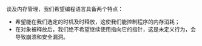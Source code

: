 谈及内存管理，我们希望编程语言具备两个特点：

- 希望能在我们选定的时机及时释放，这使我们能控制程序的内存消耗；
- 在对象被释放后，我们绝不希望继续使用指向它的指针，这是未定义行为，会导致崩溃和安全漏洞。